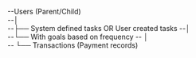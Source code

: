 --Users (Parent/Child)  
--│  
--├── System defined tasks OR User created tasks
--│  
--└── With goals based on frequency 
--     │  
--     └── Transactions (Payment records)  
